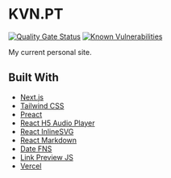 # KVN.PT

[![Quality Gate Status](https://sonarcloud.io/api/project_badges/measure?project=kputrajaya_kvnpt&metric=alert_status)](https://sonarcloud.io/summary/new_code?id=kputrajaya_kvnpt)
[![Known Vulnerabilities](https://snyk.io/test/github/kputrajaya/kvnpt/badge.svg)](https://snyk.io/test/github/kputrajaya/kvnpt)

My current personal site.

## Built With

- [Next.js](https://nextjs.org/)
- [Tailwind CSS](https://tailwindcss.com/)
- [Preact](https://preactjs.com/)
- [React H5 Audio Player](https://github.com/lhz516/react-h5-audio-player)
- [React InlineSVG](https://github.com/gilbarbara/react-inlinesvg)
- [React Markdown](https://github.com/remarkjs/react-markdown)
- [Date FNS](https://github.com/date-fns/date-fns)
- [Link Preview JS](https://github.com/ospfranco/link-preview-js)
- [Vercel](https://vercel.com/)
